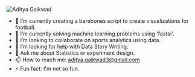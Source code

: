![Aditya Gaikwad](https://user-images.githubusercontent.com/39771193/123193205-573e6800-d472-11eb-9b56-020804cb1a6e.png)


- 🔭 I’m currently creating a barebones script to create visualizations for football.
- 🌱 I’m currently solving machine learning problems using 'fastai'.
- 👯 I’m looking to collaborate on sports analytics using data.
- 🤔 I’m looking for help with Data Story Writing.
- 💬 Ask me about Statistics or experiment design.
- 📫 How to reach me: aditya.gaikwad3@gmail.com
- ⚡ Fun fact: I'm not so fun.

